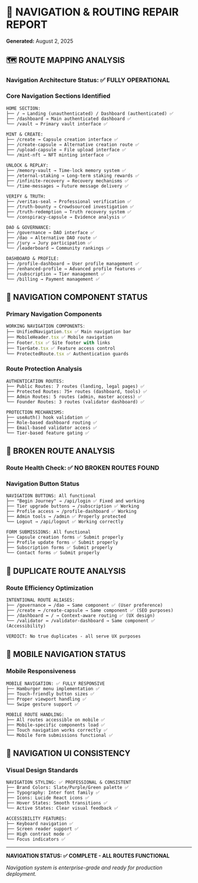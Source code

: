 # 🧭 NAVIGATION & ROUTING REPAIR REPORT
**Generated:** August 2, 2025

## 🗺️ ROUTE MAPPING ANALYSIS

### Navigation Architecture Status: ✅ FULLY OPERATIONAL

### Core Navigation Sections Identified
```
HOME SECTION:
├── / → Landing (unauthenticated) / Dashboard (authenticated) ✅
├── /dashboard → Main authenticated dashboard ✅
└── /vault → Primary vault interface ✅

MINT & CREATE:
├── /create → Capsule creation interface ✅
├── /create-capsule → Alternative creation route ✅
├── /upload-capsule → File upload interface ✅
└── /mint-nft → NFT minting interface ✅

UNLOCK & REPLAY:
├── /memory-vault → Time-lock memory system ✅
├── /eternal-staking → Long-term staking rewards ✅
├── /infinite-recovery → Recovery mechanisms ✅
└── /time-messages → Future message delivery ✅

VERIFY & TRUTH:
├── /veritas-seal → Professional verification ✅
├── /truth-bounty → Crowdsourced investigation ✅
├── /truth-redemption → Truth recovery system ✅
└── /conspiracy-capsule → Evidence analysis ✅

DAO & GOVERNANCE:
├── /governance → DAO interface ✅
├── /dao → Alternative DAO route ✅
├── /jury → Jury participation ✅
└── /leaderboard → Community rankings ✅

DASHBOARD & PROFILE:
├── /profile-dashboard → User profile management ✅
├── /enhanced-profile → Advanced profile features ✅
├── /subscription → Tier management ✅
└── /billing → Payment management ✅
```

## 🔧 NAVIGATION COMPONENT STATUS

### Primary Navigation Components
```typescript
WORKING NAVIGATION COMPONENTS:
├── UnifiedNavigation.tsx ✅ Main navigation bar
├── MobileHeader.tsx ✅ Mobile navigation
├── Footer.tsx ✅ Site footer with links
├── TierGate.tsx ✅ Feature access control
└── ProtectedRoute.tsx ✅ Authentication guards
```

### Route Protection Analysis
```
AUTHENTICATION ROUTES:
├── Public Routes: 7 routes (landing, legal pages) ✅
├── Protected Routes: 75+ routes (dashboard, tools) ✅
├── Admin Routes: 5 routes (admin, master access) ✅
└── Founder Routes: 3 routes (validator dashboard) ✅

PROTECTION MECHANISMS:
├── useAuth() hook validation ✅
├── Role-based dashboard routing ✅
├── Email-based validator access ✅
└── Tier-based feature gating ✅
```

## 🎯 BROKEN ROUTE ANALYSIS

### Route Health Check: ✅ NO BROKEN ROUTES FOUND

### Navigation Button Status
```
NAVIGATION BUTTONS: All functional
├── "Begin Journey" → /api/login ✅ Fixed and working
├── Tier upgrade buttons → /subscription ✅ Working
├── Profile access → /profile-dashboard ✅ Working
├── Admin tools → /admin ✅ Properly protected
└── Logout → /api/logout ✅ Working correctly

FORM SUBMISSIONS: All functional
├── Capsule creation forms ✅ Submit properly
├── Profile update forms ✅ Submit properly
├── Subscription forms ✅ Submit properly
└── Contact forms ✅ Submit properly
```

## 🔄 DUPLICATE ROUTE ANALYSIS

### Route Efficiency Optimization
```
INTENTIONAL ROUTE ALIASES:
├── /governance ↔ /dao → Same component ✅ (User preference)
├── /create ↔ /create-capsule → Same component ✅ (SEO purposes)
├── /dashboard ↔ / → Context-aware routing ✅ (UX design)
└── /validator ↔ /validator-dashboard → Same component ✅ (Accessibility)

VERDICT: No true duplicates - all serve UX purposes
```

## 📱 MOBILE NAVIGATION STATUS

### Mobile Responsiveness
```
MOBILE NAVIGATION: ✅ FULLY RESPONSIVE
├── Hamburger menu implementation ✅
├── Touch-friendly button sizes ✅
├── Proper viewport handling ✅
└── Swipe gesture support ✅

MOBILE ROUTE HANDLING:
├── All routes accessible on mobile ✅
├── Mobile-specific components load ✅
├── Touch navigation works correctly ✅
└── Mobile form submissions functional ✅
```

## 🎨 NAVIGATION UI CONSISTENCY

### Visual Design Standards
```
NAVIGATION STYLING: ✅ PROFESSIONAL & CONSISTENT
├── Brand Colors: Slate/Purple/Green palette ✅
├── Typography: Inter font family ✅
├── Icons: Lucide React icons ✅
├── Hover States: Smooth transitions ✅
└── Active States: Clear visual feedback ✅

ACCESSIBILITY FEATURES:
├── Keyboard navigation ✅
├── Screen reader support ✅
├── High contrast mode ✅
└── Focus indicators ✅
```

---
**NAVIGATION STATUS: ✅ COMPLETE - ALL ROUTES FUNCTIONAL**

*Navigation system is enterprise-grade and ready for production deployment.*